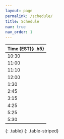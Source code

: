 ```yaml
---
layout: page
permalink: /schedule/
title: Schedule
nav: true
nav_order: 1
---
```

| **Time (EST)**{: .h5} |
| :----- |
| 10:30 | Registration and Coffee |
| 11:00 | **Welcome and Overview** |
| 11:10 | **Keynote: Measurable and Deployable Security: Gaps, Successes, and Opportunities**<br>[<span style="color: #F0803C;">**Dr. Danfeng (Daphne) Yao**</span>](https://people.cs.vt.edu/danfeng/). <br> **Room: Rice Hall 130** <br><img src="/assets/img/people/daphne.jpeg" width="150" ><br><br>**Abstract**<br>Security measurement helps identify deployment gaps and present extremely valuable research opportunities. However, such research is often deemed as not novelty by academia. I will first share my research journey designing and producing a high-precision tool CryptoGuard for scanning cryptographic vulnerabilities in large Java projects. That work led us to publish two benchmarks used for systematically assessing state-of-the-art academic and commercial solutions, as well as help Oracle Labs integrate our detection in their routine code screening. Other specific measurement and deployment cases to discuss include the Payment Card Industry Data Security Standard, which was involved in high-profile data breach incidents, and machine learning prediction for AI digital health. The talk will also point out the need for measurement in AI-based cryptographic code generation. Broadening research styles by accepting and encouraging deployment-related work will facilitate our field to progress towards maturity.<br><br>**Biography**<br>Dr. Danfeng (Daphne) Yao is a Professor of Computer Science at Virginia Tech. She is an Elizabeth and James E. Turner Jr. '56 Faculty Fellow and CACI Faculty Fellow. Her research interests include building cyber defenses, as well as machine learning for digital health, with a shared focus on accuracy and deployment. Her tool CryptoGuard helps large software companies and Apache projects harden their cryptographic code. Her patents on anomaly detection are extremely influential in the industry, cited by patents from major cybersecurity firms and technology companies, including FireEye, Symantec, Qualcomm, Cisco, IBM, SAP, Boeing, and Palo Alto Networks. Dr. Yao is an IEEE Fellow for her contributions to enterprise data security and high-precision vulnerability screening. In 2021, she received the prestigious ACM CODASPY Lasting Research Award. She is also an ACM Distinguished Scientist. Previously, she received the NSF CAREER Award and ARO Young Investigator Award. Dr. Yao is the ACM SIGSAC Vice Chair and has been a member of the ACM SIGSAC executive committee since 2017. Daphne received her Ph.D. degree from Brown University (Computer Science), M.S. degrees from Princeton University (Chemistry) and Indiana University (Computer Science), Bloomington, B.S. degree from Peking University in China (Chemistry).|
| 12:00 | **Lunch and Student Poster Session**. <br> Room: Rice Hall's Davis Commons |
| 1:30 | **Speed Advising**: Speed advising sessions enable students to meet for 15 minutes each with faculty from other universities. Mentors will stay in place, and students will come to them  <br> Room: Rice Hall 130 |
| 2:45 | Break |
| 3:15 | **Lightning Talks**:  Ten-minute talks about research. <br> Room: Rice Hall 130 <br><br>&bull; <img src="/assets/img/people/profile_xiaokuan.jpg"  width="75" /><a href="https://cs.gmu.edu/directory/detail/131/">Xiaokuan Zhang</a> (<span style="font-style: italic;">GMU</span>) <br><span class="session">Security and Privacy Issues in the Era of Web3 and Metaverse</span> <br><br>&bull; <img src="/assets/img/people/profile_huajie.jpg"  width="75" /><a href="https://shj1987.github.io/">Huajie Shao</a> (<span style="font-style: italic;">William & Mary</span>) <br><span class="session">Lens: A Foundation Model for Network Traffic in Cybersecurity</span> <br><br>&bull; <img src="/assets/img/people/profile_thang.jpg"  width="75" /><a href="https://thanghoang.github.io/">Thang Hoang</a> (<span style="font-style: italic;">VT</span>) <br> <span class="session">Privacy-Preserving and Trustworthy Data Outsourcing</span> <br><br>&bull; <img src="/assets/img/people/profile_ysun.jpg"  width="75" /><a href="https://engineering.virginia.edu/faculty/yixin-sun">Yixin Sun</a> (<span style="font-style: italic;">UVA</span>) <br> <span class="session">Application-Driven Network Security</span> <br><br>&bull; <img src="/assets/img/people/profile_changqing_luo.jpg"  width="75" /><a href="https://www.people.vcu.edu/~cluo/">Changqing Luo</a> (<span style="font-style: italic;">VCU</span>) <br> <span class="session">Publicly Verifiable Watermarking for Model Identity Protection</span> <br><br>&bull; <img src="/assets/img/people/profile_tahseen.jpg"  width="75" /><a href="https://www.cs.umd.edu/people/trabbani">Tahseen Rabbani</a> (<span style="font-style: italic;">UMD</span>) <br> <span class="session">Benchmarking the Robustness of Image Watermarks</span> <br><br>&bull; <img src="/assets/img/people/amit.jpg"  width="75" /><a href="https://amitsealami.com/">Amit Seal Ami</a> (<span style="font-style: italic;">William & Mary</span>) <br> <span class="session">Systematically Evaluating Static Analysis-Based Security Testing Tools - The Gaps within Design and Practice</span> <br />|
| 4:25 | **Break-out Discussion Sessions**: Faculty will be divided into groups based on research areas, and sit at different tables for students to come and talk to <br> **System and Network Security**  Room: Rice Hall 109 <br>**AI Security and Privacy** Room: Rice Hall 108<br>|
| 5:25 | **Concluding Remarks** |
| 5:30 | Dinner/Social (On your own) |
{: .table}
{: .table-striped}
<!-- | <span class="wide-column">**Time (EST)**</span> | Event |
| :--- | :--- |
| <span class="wide-column">10:30</span> | Registration and Coffee |
| <span class="wide-column">11:00</span> | **Welcome and Overview** |
| <span class="wide-column">11:10</span> | **Keynote** |
| <span class="wide-column">12:00</span> | **Lunch and Student Poster Session** |
| <span class="wide-column">1:30</span> | **Speed Advising**: Speed advising sessions enable students to meet for 10-15 minutes each with faculty from other universities. Mentors will stay in place, and students will come to them |
| <span class="wide-column">2:45</span> | Break |
| <span class="wide-column">3:15</span> | **Lightning Talks**: Four-minute talks to introduce your research |
| <span class="wide-column">4:15</span> | **Break-out Discussion Sessions**: Faculty will be divided into groups based on research areas, and sit at different tables for students to come and talk to |
| <span class="wide-column">5:15</span> | **Concluding Remarks** |
| <span class="wide-column">5:30</span> | Dinner/Social (On your own) |
{: .table}
{: .table-striped} -->



<!-- | 3:15 | **Lightning Talks**: Ten-minute talks to introduce your research <br>&bull; <div style="float: left; width: 100px;"><img src="/assets/img/people/profile_xiaokuan.jpg"  width="100" /> </div><div style="margin-left: 110px;"><a href="https://cs.gmu.edu/directory/detail/131/">Xiaokuan Zhang</a> (<span style="font-style: italic;">George Mason University</span>) discussing <span class="session">Security and Privacy Issues in the Era of Web3 and Metaverse</span> </div><br>&bull; <div style="float: left; width: 100px;"><img src="/assets/img/people/profile_huajie.jpg"  width="100" /></div> <div style="margin-left: 110px;"><a href="https://shj1987.github.io/">Huajie Shao</a> (<span style="font-style: italic;">William & Mary</span>) discussing <span class="session">Lens: A Foundation Model for Network Traffic in Cybersecurity</span> </div><br>&bull; <div style="float: left; width: 100px;"><img src="/assets/img/people/profile_thang.jpg"  width="100" /></div>
<div style="margin-left: 110px;"> <a href="https://thanghoang.github.io/">Thang Hoang</a> (<span style="font-style: italic;">Virginia Tech</span>) discussing <span class="session">Privacy-Preserving and Trustworthy Data Outsourcing</span> </div><br>&bull; <div style="float: left; width: 100px;"><img src="/assets/img/people/profile_ysun.jpg"  width="100" /></div>
<div style="margin-left: 110px;"><a href="https://engineering.virginia.edu/faculty/yixin-sun">Yixin Sun</a> (<span style="font-style: italic;">University of Virginia</span>) discussing <span class="session">Application-Driven Network Security</span> </div><br>&bull; <div style="float: left; width: 100px;"><img src="/assets/img/people/profile_changqing_luo.jpg"  width="100" /></div>
<div style="margin-left: 110px;"><a href="https://www.people.vcu.edu/~cluo/">Changqing Luo</a> </div>(<span style="font-style: italic;">Virginia Commonwealth University</span>) discussing <span class="session">Publicly Verifiable Watermarking for Model Identity Protection</span><br />| -->